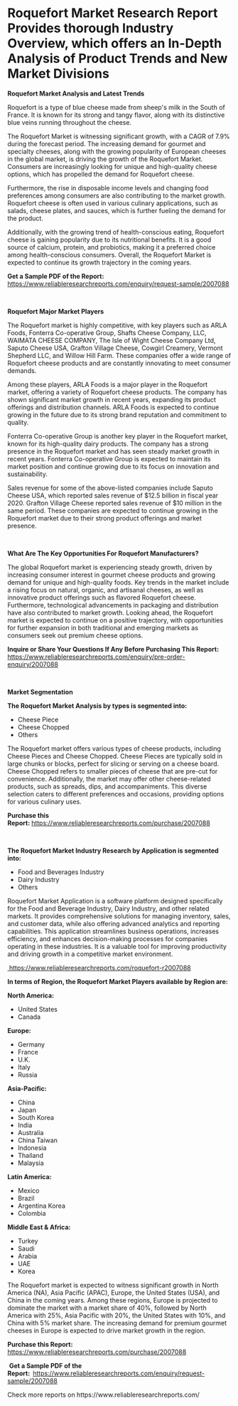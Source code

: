<p><h1>Roquefort Market Research Report Provides thorough Industry Overview, which offers an In-Depth Analysis of Product Trends and New Market Divisions</h1></p><p><strong>Roquefort Market Analysis and Latest Trends</strong></p>
<p><p>Roquefort is a type of blue cheese made from sheep's milk in the South of France. It is known for its strong and tangy flavor, along with its distinctive blue veins running throughout the cheese.</p><p>The Roquefort Market is witnessing significant growth, with a CAGR of 7.9% during the forecast period. The increasing demand for gourmet and specialty cheeses, along with the growing popularity of European cheeses in the global market, is driving the growth of the Roquefort Market. Consumers are increasingly looking for unique and high-quality cheese options, which has propelled the demand for Roquefort cheese.</p><p>Furthermore, the rise in disposable income levels and changing food preferences among consumers are also contributing to the market growth. Roquefort cheese is often used in various culinary applications, such as salads, cheese plates, and sauces, which is further fueling the demand for the product.</p><p>Additionally, with the growing trend of health-conscious eating, Roquefort cheese is gaining popularity due to its nutritional benefits. It is a good source of calcium, protein, and probiotics, making it a preferred choice among health-conscious consumers. Overall, the Roquefort Market is expected to continue its growth trajectory in the coming years.</p></p>
<p><strong>Get a Sample PDF of the Report:&nbsp;</strong> <a href="https://www.reliableresearchreports.com/enquiry/request-sample/2007088">https://www.reliableresearchreports.com/enquiry/request-sample/2007088</a></p>
<p>&nbsp;</p>
<p><strong>Roquefort Major Market Players</strong></p>
<p><p>The Roquefort market is highly competitive, with key players such as ARLA Foods, Fonterra Co-operative Group, Shafts Cheese Company, LLC, WAIMATA CHEESE COMPANY, The Isle of Wight Cheese Company Ltd, Saputo Cheese USA, Grafton Village Cheese, Cowgirl Creamery, Vermont Shepherd LLC, and Willow Hill Farm. These companies offer a wide range of Roquefort cheese products and are constantly innovating to meet consumer demands.</p><p>Among these players, ARLA Foods is a major player in the Roquefort market, offering a variety of Roquefort cheese products. The company has shown significant market growth in recent years, expanding its product offerings and distribution channels. ARLA Foods is expected to continue growing in the future due to its strong brand reputation and commitment to quality.</p><p>Fonterra Co-operative Group is another key player in the Roquefort market, known for its high-quality dairy products. The company has a strong presence in the Roquefort market and has seen steady market growth in recent years. Fonterra Co-operative Group is expected to maintain its market position and continue growing due to its focus on innovation and sustainability.</p><p>Sales revenue for some of the above-listed companies include Saputo Cheese USA, which reported sales revenue of $12.5 billion in fiscal year 2020. Grafton Village Cheese reported sales revenue of $10 million in the same period. These companies are expected to continue growing in the Roquefort market due to their strong product offerings and market presence.</p></p>
<p>&nbsp;</p>
<p><strong>What Are The Key Opportunities For Roquefort Manufacturers?</strong></p>
<p><p>The global Roquefort market is experiencing steady growth, driven by increasing consumer interest in gourmet cheese products and growing demand for unique and high-quality foods. Key trends in the market include a rising focus on natural, organic, and artisanal cheeses, as well as innovative product offerings such as flavored Roquefort cheese. Furthermore, technological advancements in packaging and distribution have also contributed to market growth. Looking ahead, the Roquefort market is expected to continue on a positive trajectory, with opportunities for further expansion in both traditional and emerging markets as consumers seek out premium cheese options.</p></p>
<p><strong>Inquire or Share Your Questions If Any Before Purchasing This Report:</strong> <a href="https://www.reliableresearchreports.com/enquiry/pre-order-enquiry/2007088">https://www.reliableresearchreports.com/enquiry/pre-order-enquiry/2007088</a></p>
<p>&nbsp;</p>
<p><strong>Market Segmentation</strong></p>
<p><strong>The Roquefort Market Analysis by types is segmented into:</strong></p>
<p><ul><li>Cheese Piece</li><li>Cheese Chopped</li><li>Others</li></ul></p>
<p><p>The Roquefort market offers various types of cheese products, including Cheese Pieces and Cheese Chopped. Cheese Pieces are typically sold in large chunks or blocks, perfect for slicing or serving on a cheese board. Cheese Chopped refers to smaller pieces of cheese that are pre-cut for convenience. Additionally, the market may offer other cheese-related products, such as spreads, dips, and accompaniments. This diverse selection caters to different preferences and occasions, providing options for various culinary uses.</p></p>
<p><strong>Purchase this Report:&nbsp;</strong><a href="https://www.reliableresearchreports.com/purchase/2007088">https://www.reliableresearchreports.com/purchase/2007088</a></p>
<p>&nbsp;</p>
<p><strong>The Roquefort Market Industry Research by Application is segmented into:</strong></p>
<p><ul><li>Food and Beverages Industry</li><li>Dairy Industry</li><li>Others</li></ul></p>
<p><p>Roquefort Market Application is a software platform designed specifically for the Food and Beverage Industry, Dairy Industry, and other related markets. It provides comprehensive solutions for managing inventory, sales, and customer data, while also offering advanced analytics and reporting capabilities. This application streamlines business operations, increases efficiency, and enhances decision-making processes for companies operating in these industries. It is a valuable tool for improving productivity and driving growth in a competitive market environment.</p></p>
<p><a href="https://www.reliableresearchreports.com/roquefort-r2007088">&nbsp;https://www.reliableresearchreports.com/roquefort-r2007088</a></p>
<p><strong>In terms of Region, the Roquefort Market Players available by Region are:</strong></p>
<p>
    <p> <strong> North America: </strong>
        <ul>
            <li>United States</li>
            <li>Canada</li>
        </ul>
        </p> 
    <p> <strong> Europe: </strong>
        <ul>
            <li>Germany</li>
            <li>France</li>
            <li>U.K.</li>
            <li>Italy</li>
            <li>Russia</li>
        </ul>
        </p> 
    <p> <strong> Asia-Pacific: </strong>
        <ul>
            <li>China</li>
            <li>Japan</li>
            <li>South Korea</li>
            <li>India</li>
            <li>Australia</li>
            <li>China Taiwan</li>
            <li>Indonesia</li>
            <li>Thailand</li>
            <li>Malaysia</li>
        </ul>
        </p> 
    <p> <strong> Latin America: </strong>
        <ul>
            <li>Mexico</li>
            <li>Brazil</li>
            <li>Argentina Korea</li>
            <li>Colombia</li>
        </ul>
        </p> 
    <p> <strong> Middle East & Africa: </strong>
        <ul>
            <li>Turkey</li>
            <li>Saudi</li>
            <li>Arabia</li>
            <li>UAE</li>
            <li>Korea</li>
        </ul>
    </p>
    </p>
<p><p>The Roquefort market is expected to witness significant growth in North America (NA), Asia Pacific (APAC), Europe, the United States (USA), and China in the coming years. Among these regions, Europe is projected to dominate the market with a market share of 40%, followed by North America with 25%, Asia Pacific with 20%, the United States with 10%, and China with 5% market share. The increasing demand for premium gourmet cheeses in Europe is expected to drive market growth in the region.</p></p>
<p><strong>Purchase this Report: </strong><a href="https://www.reliableresearchreports.com/purchase/2007088">https://www.reliableresearchreports.com/purchase/2007088</a></p>
<p>&nbsp;<strong>Get a Sample PDF of the Report:&nbsp;&nbsp;</strong><a href="https://www.reliableresearchreports.com/enquiry/request-sample/2007088">https://www.reliableresearchreports.com/enquiry/request-sample/2007088</a></p>
<p><strong></strong></p>
<p>Check more reports on https://www.reliableresearchreports.com/</p>